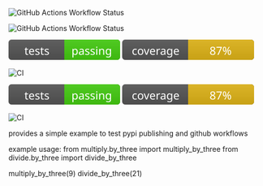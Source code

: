 ![GitHub Actions Workflow Status](https://github.com/k4144/pypi_packaging_turorial/actions/workflows/tests.yml/badge.svg)

![GitHub Actions Workflow Status](https://img.shields.io/endpoint?style=flat&url=https://gist.githubusercontent.com/k4144/ad3c2477fce563053e8a472d4126a137/raw&logo=pytest)


![tests](https://raw.githubusercontent.com/k4144/pypi_packaging_turorial/main/badges/tests.svg)
![coverage](https://raw.githubusercontent.com/k4144/pypi_packaging_turorial/main/badges/coverage.svg)


![CI](https://github.com/k4144/pypi_packaging_turorial/actions/workflows/tests.yml/badge.svg)

![tests](https://raw.githubusercontent.com/k4144/pypi_packaging_turorial/<branch>/badges/tests.svg)
![coverage](https://raw.githubusercontent.com/k4144/pypi_packaging_turorial/<branch>/badges/coverage.svg)


![CI](https://github.com/k4144/pypi_packaging_turorial/actions/workflows/tests.yml/badge.svg)




provides a simple example to test pypi publishing and github workflows


example usage:
from multiply.by_three import multiply_by_three
from divide.by_three import divide_by_three

multiply_by_three(9)
divide_by_three(21)
